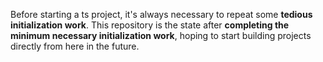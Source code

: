 Before starting a ts project, it's always necessary to repeat some **tedious initialization work**. This repository is the state after **completing the minimum necessary initialization work**, hoping to start building projects directly from here in the future.
